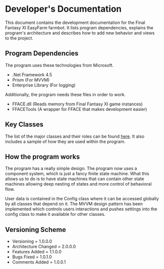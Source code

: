 # Developer's Documentation
This document contains the development documentation for the Final Fantasy XI EasyFarm farmbot. It lists program dependencies, explains the program's architecture and describes how to add new behavior and views to the project. 

## Program Dependencies
The program uses these technologies from Microsoft. 
* .Net Framework 4.5
* Prism (For MVVM)
* Enterprise Library (For logging)

Additionally, the program needs these files in order to work.
* FFACE.dll (Reads memory from Final Fantasy XI game instances)
* FFACETools (A wrapper for FFACE that makes development easier)

## Key Classes
The list of the major classes and their roles can be found [here](https://github.com/EasyFarm/EasyFarm/wiki/Key-Classes). It also includes a sample of how they are used within the program. 

## How the program works
The program has a really simple design. The program now uses a component system, which is just a fancy finite state machine. What this allows us to do is to have state machines that can contain other state machines allowing deep nesting of states and more control of behavioral flow. 

User data is contained in the Config class where it can be accessed globally by all classes that depend on it. The MVVM design pattern has been implemented which controls users interactions and pushes settings into the config class to make it available for other classes. 

## Versioning Scheme
* Versioning = 1.0.0.0
* Architecture Changed = 2.0.0.0
* Features Added = 1.1.0.0
* Bugs Fixed = 1.0.1.0
* Comments Added = 1.0.0.1